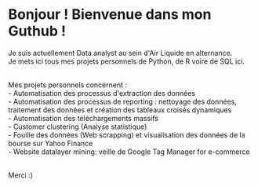 # Bonjour ! Bienvenue dans mon Guthub !

Je suis actuellement Data analyst au sein d'Air Liquide en alternance. <br>
Je mets ici tous mes projets personnels de Python, de R voire de SQL ici. <br>


<br>
Mes projets personnels concernent :
<br>
- Automatisation des processus d'extraction des données <br>
- Automatisation des processus de reporting : nettoyage des données, traitement des données et création des tableaux croisés dynamiques<br>
- Automatisation des téléchargements massifs <br>
- Customer clustering (Analyse statistique)<br>
- Fouille des données (Web scrapping) et visualisation des données de la bourse sur Yahoo Finance<br>
- Website datalayer mining: veille de Google Tag Manager for e-commerce<br>

<br>

Merci :)
